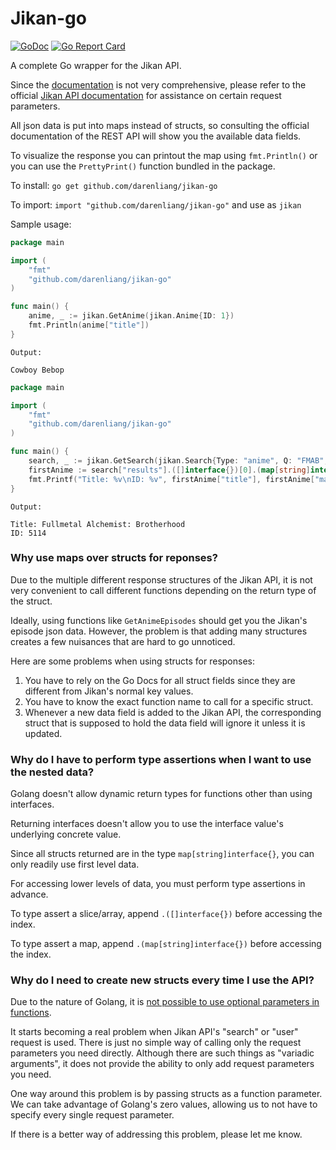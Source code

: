 # Jikan-go

[![GoDoc](https://godoc.org/github.com/darenliang/jikan-go?status.svg)](https://godoc.org/github.com/darenliang/jikan-go)
[![Go Report Card](https://goreportcard.com/badge/github.com/darenliang/jikan-go)](https://goreportcard.com/report/github.com/darenliang/jikan-go)

A complete Go wrapper for the Jikan API.

Since the [documentation](https://godoc.org/github.com/darenliang/jikan-go) is not very comprehensive, please refer to the official [Jikan API documentation](https://jikan.docs.apiary.io) for assistance on certain request parameters.

All json data is put into maps instead of structs, so consulting the official documentation of the REST API will show you the available data fields.

To visualize the response you can printout the map using `fmt.Println()` or you can use the `PrettyPrint()` function bundled in the package.

To install: `go get github.com/darenliang/jikan-go`

To import: `import "github.com/darenliang/jikan-go"` and use as `jikan`

Sample usage:
```go
package main

import (
	"fmt"
	"github.com/darenliang/jikan-go"
)

func main() {
	anime, _ := jikan.GetAnime(jikan.Anime{ID: 1})
	fmt.Println(anime["title"])
}
```
```
Output:

Cowboy Bebop
```
```go
package main

import (
	"fmt"
	"github.com/darenliang/jikan-go"
)

func main() {
	search, _ := jikan.GetSearch(jikan.Search{Type: "anime", Q: "FMAB", OrderBy: "score"})
	firstAnime := search["results"].([]interface{})[0].(map[string]interface{})
	fmt.Printf("Title: %v\nID: %v", firstAnime["title"], firstAnime["mal_id"])
}
```
```
Output:

Title: Fullmetal Alchemist: Brotherhood
ID: 5114
```
### Why use maps over structs for reponses?
Due to the multiple different response structures of the Jikan API, it is not very convenient to call different functions depending on the return type of the struct.

Ideally, using functions like `GetAnimeEpisodes` should get you the Jikan's episode json data. However, the problem is that adding many structures creates a few nuisances that are hard to go unnoticed.

Here are some problems when using structs for responses:

1. You have to rely on the Go Docs for all struct fields since they are different from Jikan's normal key values.
2. You have to know the exact function name to call for a specific struct.
3. Whenever a new data field is added to the Jikan API, the corresponding struct that is supposed to hold the data field will ignore it unless it is updated.

### Why do I have to perform type assertions when I want to use the nested data?
Golang doesn't allow dynamic return types for functions other than using interfaces.

Returning interfaces doesn't allow you to use the interface value's underlying concrete value.

Since all structs returned are in the type `map[string]interface{}`, you can only readily use first level data.

For accessing lower levels of data, you must perform type assertions in advance.

To type assert a slice/array, append `.([]interface{})` before accessing the index.

To type assert a map, append `.(map[string]interface{})` before accessing the index.

### Why do I need to create new structs every time I use the API?
Due to the nature of Golang, it is [not possible to use optional parameters in functions](https://golang.org/doc/faq#overloading).

It starts becoming a real problem when Jikan API's "search" or "user" request is used. There is just no simple way of calling only the request parameters you need directly. Although there are such things as "variadic arguments", it does not provide the ability to only add request parameters you need.

One way around this problem is by passing structs as a function parameter. We can take advantage of Golang's zero values, allowing us to not have to specify every single request parameter.

If there is a better way of addressing this problem, please let me know.
